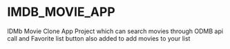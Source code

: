 # IMDB_MOVIE_APP
IDMb Movie Clone App Project which can search movies through ODMB api call and Favorite list button also added to add movies to your list
